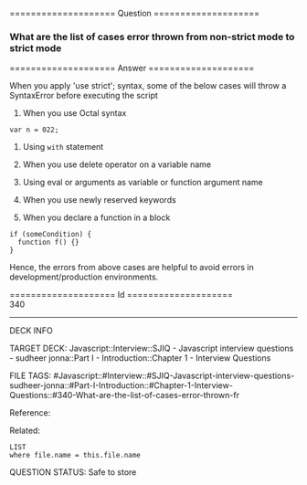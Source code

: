 ==================== Question ====================  

### What are the list of cases error thrown from non-strict mode to strict mode  

==================== Answer ====================  

When you apply 'use strict'; syntax, some of the below cases will throw a SyntaxError before executing the script

1. When you use Octal syntax

<!-- codeblock-start -->
<pre><code class="hljs language-javascript"><span class="hljs-keyword">var</span> n = <span class="hljs-number">022</span>;
</code></pre>
<!-- codeblock-end -->

1. Using `with` statement

2. When you use delete operator on a variable name

3. Using eval or arguments as variable or function argument name

4. When you use newly reserved keywords

5. When you declare a function in a block

<!-- codeblock-start -->
<pre><code class="hljs language-javascript"><span class="hljs-keyword">if</span> (someCondition) {
  <span class="hljs-keyword">function</span> <span class="hljs-title function_">f</span>(<span class="hljs-params"></span>) {}
}
</code></pre>
<!-- codeblock-end -->

Hence, the errors from above cases are helpful to avoid errors in development/production environments.

==================== Id ====================  
340

---

DECK INFO

TARGET DECK: Javascript::Interview::SJIQ - Javascript interview questions - sudheer jonna::Part I - Introduction::Chapter 1 - Interview Questions

FILE TAGS: #Javascript::#Interview::#SJIQ-Javascript-interview-questions-sudheer-jonna::#Part-I-Introduction::#Chapter-1-Interview-Questions::#340-What-are-the-list-of-cases-error-thrown-fr

Reference:

Related:

```dataview
LIST
where file.name = this.file.name
```

QUESTION STATUS: Safe to store
